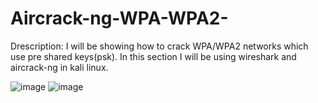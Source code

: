 # Aircrack-ng-WPA-WPA2-
Drescription: I will be showing how to crack WPA/WPA2 networks which use pre shared keys(psk).
In this section I will be using wireshark and aircrack-ng in kali linux. 


![image](https://github.com/user-attachments/assets/3aef9eab-d75d-47b6-84fa-d924df7bfc61)      ![image](https://github.com/user-attachments/assets/814724d9-641c-4470-9030-3d86f6c5de8f)










